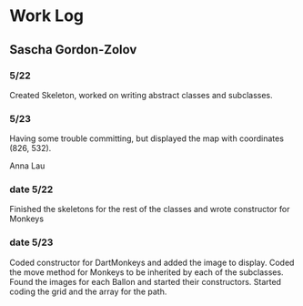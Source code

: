 # Work Log

## Sascha Gordon-Zolov

### 5/22

Created Skeleton, worked on writing abstract classes and subclasses. 

### 5/23

Having some trouble committing, but displayed the map with coordinates (826, 532).


Anna Lau

### date 5/22

Finished the skeletons for the rest of the classes and wrote constructor for Monkeys

### date 5/23

Coded constructor for DartMonkeys and added the image to display. Coded the move method for Monkeys to be inherited by each of the subclasses.
Found the images for each Ballon and started their constructors. Started coding the grid and the array for the path.
